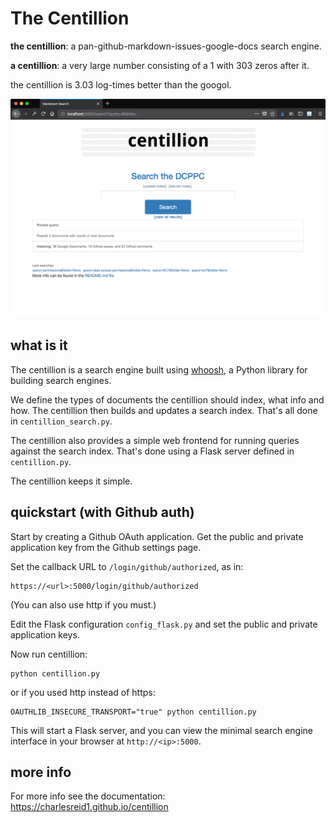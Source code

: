 # The Centillion

**the centillion**: a pan-github-markdown-issues-google-docs search engine.

**a centillion**: a very large number consisting of a 1 with 303 zeros after it.

the centillion is 3.03 log-times better than the googol.

![Screen shot of centillion](img/ss.png)

## what is it

The centillion is a search engine built using [whoosh](https://whoosh.readthedocs.io/en/latest/intro.html),
a Python library for building search engines.

We define the types of documents the centillion should index,
what info and how. The centillion then builds and
updates a search index. That's all done in `centillion_search.py`.

The centillion also provides a simple web frontend for running
queries against the search index. That's done using a Flask server
defined in `centillion.py`.

The centillion keeps it simple.


## quickstart (with Github auth)

Start by creating a Github OAuth application.
Get the public and private application key from the Github
settings page.

Set the callback URL to `/login/github/authorized`, as in:

```
https://<url>:5000/login/github/authorized
```

(You can also use http if you must.)

Edit the Flask configuration `config_flask.py`
and set the public and private application keys.

Now run centillion:

```
python centillion.py
```

or if you used http instead of https:

```
OAUTHLIB_INSECURE_TRANSPORT="true" python centillion.py
```

This will start a Flask server, and you can view the minimal search engine
interface in your browser at `http://<ip>:5000`.

## more info

For more info see the documentation: <https://charlesreid1.github.io/centillion>





